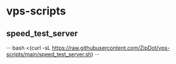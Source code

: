 # vps-scripts

## speed_test_server
···
bash <(curl -sL https://raw.githubusercontent.com/ZipDot/vps-scripts/main/speed_test_server.sh)
···
